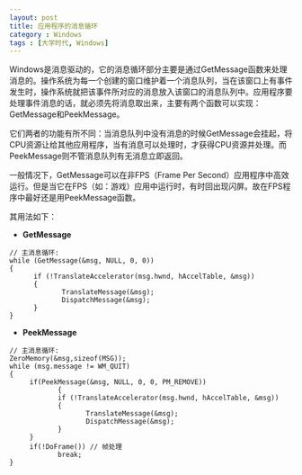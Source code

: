 ```yaml
---
layout: post
title: 应用程序的消息循环
category : Windows
tags : [大学时代, Windows]
---
```


Windows是消息驱动的，它的消息循环部分主要是通过GetMessage函数来处理消息的。操作系统为每一个创建的窗口维护着一个消息队列，当在该窗口上有事件发生时，操作系统就把该事件所对应的消息放入该窗口的消息队列中。应用程序要处理事件消息的话，就必须先将消息取出来，主要有两个函数可以实现：GetMessage和PeekMessage。
 
它们两者的功能有所不同：当消息队列中没有消息的时候GetMessage会挂起，将CPU资源让给其他应用程序，当有消息可以处理时，才获得CPU资源并处理。而PeekMessage则不管消息队列有无消息立即返回。
 
一般情况下，GetMessage可以在非FPS（Frame Per Second）应用程序中高效运行。但是当它在FPS（如：游戏）应用中运行时，有时回出现闪屏。故在FPS程序中最好还是用PeekMessage函数。
 
其用法如下：

- **GetMessage**
 
``` 
// 主消息循环:
while (GetMessage(&msg, NULL, 0, 0)) 
{
      if (!TranslateAccelerator(msg.hwnd, hAccelTable, &msg)) 
      {
             TranslateMessage(&msg);
             DispatchMessage(&msg);
      }
}
```
 
- **PeekMessage**

```
// 主消息循环:
ZeroMemory(&msg,sizeof(MSG));
while (msg.message != WM_QUIT) 
{
     if(PeekMessage(&msg, NULL, 0, 0, PM_REMOVE))
            {
            if (!TranslateAccelerator(msg.hwnd, hAccelTable, &msg)) 
            {
                   TranslateMessage(&msg);
                   DispatchMessage(&msg);
            }
     }
     if(!DoFrame()) // 帧处理
            break;
}
```

